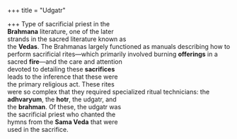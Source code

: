 +++
title = "Udgatr"

+++
Type of sacrificial priest in the  
**Brahmana** literature, one of the later  
strands in the sacred literature known as  
the **Vedas**. The Brahmanas largely functioned as manuals describing how to  
perform sacrificial rites—which primarily involved burning **offerings** in a  
sacred **fire**—and the care and attention  
devoted to detailing these **sacrifices**  
leads to the inference that these were  
the primary religious act. These rites  
were so complex that they required specialized ritual technicians: the  
**adhvaryum**, the **hotr**, the udgatr, and  
the **brahman**. Of these, the udgatr was  
the sacrificial priest who chanted the  
hymns from the **Sama Veda** that were  
used in the sacrifice.